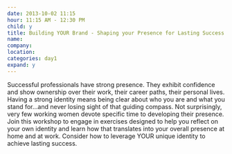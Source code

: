 ```yaml
---
date: 2013-10-02 11:15
hour: 11:15 AM - 12:30 PM
child: y
title: Building YOUR Brand - Shaping your Presence for Lasting Success
name:
company:
location: 
categories: day1
expand: y
---
```

Successful professionals have strong presence. They exhibit confidence and show ownership over their work, their career paths, their personal lives. Having a strong identity means being clear about who you are and what you stand for…and never losing sight of that guiding compass. Not surprisingly, very few working women devote specific time to developing their presence. Join this workshop to engage in exercises designed to help you reflect on your own identity and learn how that translates into your overall presence at home and at work. Consider how to leverage YOUR unique identity to achieve lasting success.